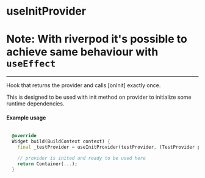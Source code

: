 
# useInitProvider

# Note: With riverpod it's possible to achieve same behaviour with `useEffect`

---

Hook that returns the provider and calls [onInit] exactly once.

This is designed to be used with init method on provider to initialize some runtime dependencies.

#### Example usage

```dart

  @override
  Widget build(BuildContext context) {
    final _testProvider = useInitProvider(testProvider, (TestProvider p) => p.init(id));

    // provider is inited and ready to be used here
    return Container(...);
  }
```
